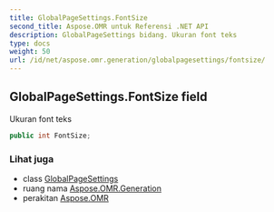 ```yaml
---
title: GlobalPageSettings.FontSize
second_title: Aspose.OMR untuk Referensi .NET API
description: GlobalPageSettings bidang. Ukuran font teks
type: docs
weight: 50
url: /id/net/aspose.omr.generation/globalpagesettings/fontsize/
---
```

## GlobalPageSettings.FontSize field

Ukuran font teks

```csharp
public int FontSize;
```

### Lihat juga

* class [GlobalPageSettings](../)
* ruang nama [Aspose.OMR.Generation](../../globalpagesettings/)
* perakitan [Aspose.OMR](../../../)


